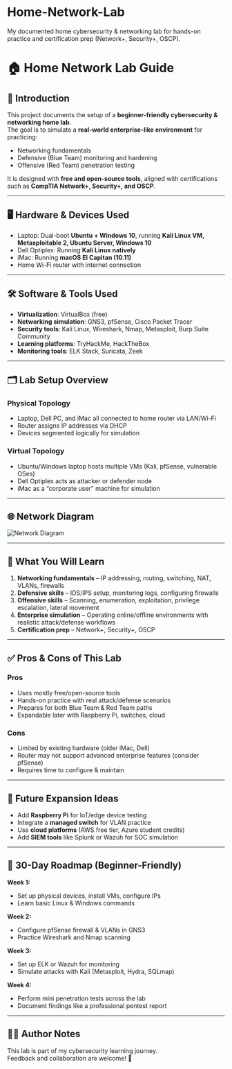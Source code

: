 # Home-Network-Lab
My documented home cybersecurity &amp; networking lab for hands-on practice and certification prep (Network+, Security+, OSCP).
# 🏠 Home Network Lab Guide

## 📌 Introduction
This project documents the setup of a **beginner-friendly cybersecurity & networking home lab**.  
The goal is to simulate a **real-world enterprise-like environment** for practicing:

- Networking fundamentals
- Defensive (Blue Team) monitoring and hardening
- Offensive (Red Team) penetration testing

It is designed with **free and open-source tools**, aligned with certifications such as **CompTIA Network+, Security+, and OSCP**.

---

## 🖥️ Hardware & Devices Used
- Laptop: Dual-boot **Ubuntu + Windows 10**, running **Kali Linux VM, Metasploitable 2, Ubuntu Server, Windows 10**
- Dell Optiplex: Running **Kali Linux natively**
- iMac: Running **macOS El Capitan (10.11)**
- Home Wi-Fi router with internet connection

---

## 🛠️ Software & Tools Used
- **Virtualization**: VirtualBox (free)
- **Networking simulation**: GNS3, pfSense, Cisco Packet Tracer
- **Security tools**: Kali Linux, Wireshark, Nmap, Metasploit, Burp Suite Community
- **Learning platforms**: TryHackMe, HackTheBox
- **Monitoring tools**: ELK Stack, Suricata, Zeek

---

## 🗂️ Lab Setup Overview

### Physical Topology
- Laptop, Dell PC, and iMac all connected to home router via LAN/Wi-Fi
- Router assigns IP addresses via DHCP
- Devices segmented logically for simulation

### Virtual Topology
- Ubuntu/Windows laptop hosts multiple VMs (Kali, pfSense, vulnerable OSes)
- Dell Optiplex acts as attacker or defender node
- iMac as a “corporate user” machine for simulation

---

## 🌐 Network Diagram     

![Network Diagram](diagram.png)

---

## 🔑 What You Will Learn
1. **Networking fundamentals** – IP addressing, routing, switching, NAT, VLANs, firewalls
2. **Defensive skills** – IDS/IPS setup, monitoring logs, configuring firewalls
3. **Offensive skills** – Scanning, enumeration, exploitation, privilege escalation, lateral movement
4. **Enterprise simulation** – Operating online/offline environments with realistic attack/defense workflows
5. **Certification prep** – Network+, Security+, OSCP

---

## ✅ Pros & Cons of This Lab

### Pros
- Uses mostly free/open-source tools
- Hands-on practice with real attack/defense scenarios
- Prepares for both Blue Team & Red Team paths
- Expandable later with Raspberry Pi, switches, cloud

### Cons
- Limited by existing hardware (older iMac, Dell)
- Router may not support advanced enterprise features (consider pfSense)
- Requires time to configure & maintain

---

## 🚀 Future Expansion Ideas
- Add **Raspberry Pi** for IoT/edge device testing
- Integrate a **managed switch** for VLAN practice
- Use **cloud platforms** (AWS free tier, Azure student credits)
- Add **SIEM tools** like Splunk or Wazuh for SOC simulation

---

## 📅 30-Day Roadmap (Beginner-Friendly)

**Week 1:**  
- Set up physical devices, install VMs, configure IPs  
- Learn basic Linux & Windows commands  

**Week 2:**  
- Configure pfSense firewall & VLANs in GNS3  
- Practice Wireshark and Nmap scanning  

**Week 3:**  
- Set up ELK or Wazuh for monitoring  
- Simulate attacks with Kali (Metasploit, Hydra, SQLmap)  

**Week 4:**  
- Perform mini penetration tests across the lab  
- Document findings like a professional pentest report    

---

## 👨‍💻 Author Notes
This lab is part of my cybersecurity learning journey.  
Feedback and collaboration are welcome! 🚀
